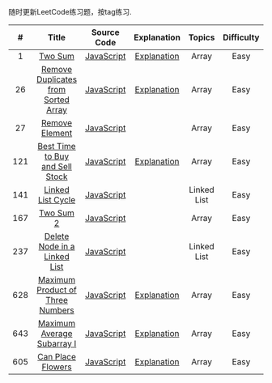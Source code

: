 随时更新LeetCode练习题，按tag练习.

| # | Title | Source Code | Explanation | Topics | Difficulty |
|:---:|:---:|:---:|:---:|:---:|:---:|
| 1 | [Two Sum](https://leetcode.com/problems/two-sum/description/) | [JavaScript](https://github.com/KtfwyCJ/Dalily_Algorithms/blob/master/LeetCode/Two%20Sum/Two%20Sum.js) | [Explanation](https://github.com/KtfwyCJ/Dalily_Algorithms/blob/master/LeetCode/Two%20Sum/Explanation.js) | Array | Easy |
| 26 | [Remove Duplicates from Sorted Array](https://leetcode.com/problems/remove-duplicates-from-sorted-array/description/) | [JavaScript](https://github.com/KtfwyCJ/Dalily_Algorithms/blob/master/LeetCode/Remove%20Duplicates%20from%20Sorted%20Arrray/Remove%20Duplicates%20from%20Sorted%20Array.js) | [Explanation](https://github.com/KtfwyCJ/Dalily_Algorithms/blob/master/LeetCode/Remove%20Duplicates%20from%20Sorted%20Arrray/Explanation.mdown) | Array | Easy |
| 27 | [Remove Element](https://leetcode.com/problems/remove-element/description/) | [JavaScript](https://github.com/KtfwyCJ/Dalily_Algorithms/blob/master/LeetCode/Remove%20Element/Remove%20Element.js) |  | Array | Easy |
| 121 | [Best Time to Buy and Sell Stock](https://leetcode.com/problems/best-time-to-buy-and-sell-stock/description/) | [JavaScript](https://github.com/KtfwyCJ/Dalily_Algorithms/blob/master/LeetCode/121-Best%20Time%20to%20Buy%20and%20Sell%20Stock/Best%20Time%20to%20Buy%20and%20Sell%20Stock.js) | [Explanation](https://github.com/KtfwyCJ/Dalily_Algorithms/blob/master/LeetCode/121-Best%20Time%20to%20Buy%20and%20Sell%20Stock/Explanation.js) | Array | Easy |
| 141 | [Linked List Cycle](https://leetcode.com/problems/linked-list-cycle/description/) | [JavaScript](https://github.com/KtfwyCJ/Dalily_Algorithms/blob/master/LeetCode/Linked%20List%20Cycle/Linked%20List%20Cycle) |  | Linked List | Easy |
| 167 | [Two Sum 2](https://leetcode.com/problems/two-sum-ii-input-array-is-sorted/description/) | [JavaScript](https://github.com/KtfwyCJ/Dalily_Algorithms/blob/master/LeetCode/Two%20Sum%202/twoSum2.js) |  | Array | Easy |
| 237 | [Delete Node in a Linked List](https://leetcode.com/problems/delete-node-in-a-linked-list/description/) | [JavaScript](https://github.com/KtfwyCJ/Dalily_Algorithms/blob/master/LeetCode/Delete%20Node%20in%20a%20Linked%20List/delete%20a%20node%20i) |  | Linked List | Easy |
| 628 | [Maximum Product of Three Numbers](https://leetcode.com/problems/maximum-product-of-three-numbers/discuss/) | [JavaScript](https://github.com/KtfwyCJ/Dalily_Algorithms/blob/master/LeetCode/Maximum%20Product%20of%20Three%20Numbers/Maximum%20Product%20of%20Three%20Numbers.js) | [Explanation](https://github.com/KtfwyCJ/Dalily_Algorithms/blob/master/LeetCode/Maximum%20Product%20of%20Three%20Numbers/Explanation.js) | Array | Easy |
| 643 | [Maximum Average Subarray I](https://leetcode.com/problems/maximum-average-subarray-i/description/) | [JavaScript](https://github.com/KtfwyCJ/Dalily_Algorithms/blob/master/LeetCode/Maximum%20Average%20Subarray%201/Maximum%20Average%20Subarray%201.js) | [Explanation](https://github.com/KtfwyCJ/Dalily_Algorithms/blob/master/LeetCode/Maximum%20Average%20Subarray%201/Explanation.js) | Array | Easy |
| 605 | [Can Place Flowers](https://leetcode.com/problems/can-place-flowers/) | [JavaScript](https://github.com/KtfwyCJ/Dalily_Algorithms/blob/master/LeetCode/Can%20Place%20Flowers/Can%20Place%20Flowers.js) | [Explanation](https://github.com/KtfwyCJ/Dalily_Algorithms/blob/master/LeetCode/Can%20Place%20Flowers/Explanation.js) | Array | Easy |
